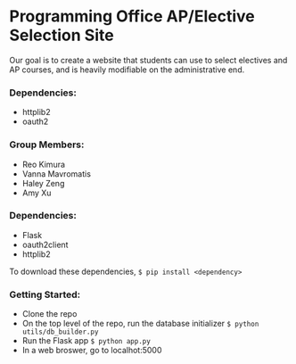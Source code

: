 # Programming Office AP/Elective Selection Site

Our goal is to create a website that students can use to select electives and AP courses, and is heavily modifiable on the administrative end. 

### Dependencies:
* httplib2
* oauth2

### Group Members: 
* Reo Kimura 
* Vanna Mavromatis
* Haley Zeng
* Amy Xu

### Dependencies:
* Flask
* oauth2client
* httplib2

To download these dependencies, 
```$ pip install <dependency>```

### Getting Started:
* Clone the repo
* On the top level of the repo, run the database initializer
```$ python utils/db_builder.py```
* Run the Flask app
```$ python app.py```
* In a web broswer, go to localhot:5000